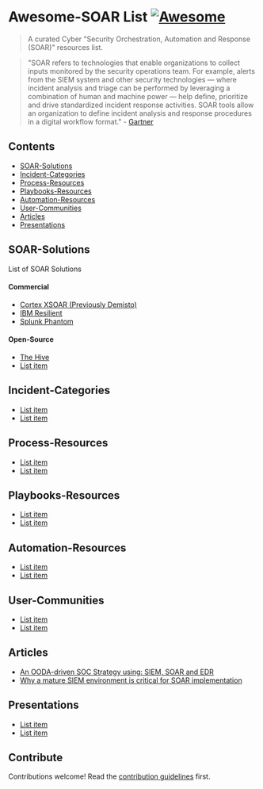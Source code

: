 # Awesome-SOAR List [![Awesome](https://awesome.re/badge.svg)](https://awesome.re)

> A curated Cyber "Security Orchestration, Automation and Response (SOAR)" resources list.

>"SOAR refers to technologies that enable organizations to collect inputs monitored by the security operations team. For example, alerts from the SIEM system and other security technologies — where incident analysis and triage can be performed by leveraging a combination of human and machine power — help define, prioritize and drive standardized incident response activities. SOAR tools allow an organization to define incident analysis and response procedures in a digital workflow format." - [Gartner](https://www.gartner.com/en/information-technology/glossary/security-orchestration-automation-response-soar)


## Contents

- [SOAR-Solutions](SOAR-Solutions)
- [Incident-Categories](Incident-Categories)
- [Process-Resources](#Process-Resources)
- [Playbooks-Resources](#Playbooks-Resources)
- [Automation-Resources](#Automation-Resources)
- [User-Communities](#User-Communities)
- [Articles](#Articles)
- [Presentations](#Presentations)

## SOAR-Solutions

List of SOAR Solutions

#### Commercial
- [Cortex XSOAR (Previously Demisto)](https://www.demisto.com/)
- [IBM Resilient](https://www.ibm.com/my-en/marketplace/resilient-soar-platform)
- [Splunk Phantom](https://www.splunk.com/en_us/software/splunk-security-orchestration-and-automation.html)

#### Open-Source

- [The Hive](https://thehive-project.org)
- [List item](http://example.com)

## Incident-Categories

- [List item](http://example.com)
- [List item](http://example.com)

## Process-Resources

- [List item](http://example.com)
- [List item](http://example.com)

## Playbooks-Resources

- [List item](http://example.com)
- [List item](http://example.com)

## Automation-Resources

- [List item](http://example.com)
- [List item](http://example.com)

## User-Communities

- [List item](http://example.com)
- [List item](http://example.com)

## Articles

- [An OODA-driven SOC Strategy using: SIEM, SOAR and EDR](http://correlatedsecurity.com/an-ooda-driven-soc-strategy-using-siem-soar-edr/)
- [Why a mature SIEM environment is critical for SOAR implementation](http://correlatedsecurity.com/soar-critical-success-factors/)

## Presentations

- [List item](http://example.com)
- [List item](http://example.com)

## Contribute

Contributions welcome! Read the [contribution guidelines](contributing.md) first.
